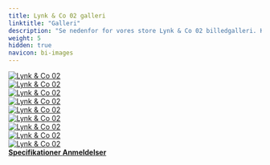 ```yaml
---
title: Lynk & Co 02 galleri
linktitle: "Galleri"
description: "Se nedenfor for vores store Lynk & Co 02 billedgalleri. Klik på billederne for versioner i høj opløsning."
weight: 5
hidden: true
navicon: bi-images
---
```

<!-- markdownlint-disable MD033 -->
<div class="row" id ="my-gallery">
	<div class="pswp-grid-item col-6 col-md-4">
		<a href="https://media.evkx.net/multimedia/models/lynk_and_co/02/02/details_1.jpg"
data-pswp-src="https://media.evkx.net/multimedia/models/lynk_and_co/02/02/details_1.jpg"
data-pswp-width="1920"
data-pswp-height="1920" 
target="_blank">
			<img src="https://media.evkx.net/multimedia/models/lynk_and_co/02/02/details_1_xst.jpg" alt="Lynk & Co 02" class="img-fluid " />
		</a>
	</div>
	<div class="pswp-grid-item col-6 col-md-4">
		<a href="https://media.evkx.net/multimedia/models/lynk_and_co/02/02/exterior_1.jpg"
data-pswp-src="https://media.evkx.net/multimedia/models/lynk_and_co/02/02/exterior_1.jpg"
data-pswp-width="3000"
data-pswp-height="2250" 
target="_blank">
			<img src="https://media.evkx.net/multimedia/models/lynk_and_co/02/02/exterior_1_xst.jpg" alt="Lynk & Co 02" class="img-fluid " />
		</a>
	</div>
	<div class="pswp-grid-item col-6 col-md-4">
		<a href="https://media.evkx.net/multimedia/models/lynk_and_co/02/02/exterior_2.jpg"
data-pswp-src="https://media.evkx.net/multimedia/models/lynk_and_co/02/02/exterior_2.jpg"
data-pswp-width="3000"
data-pswp-height="3000" 
target="_blank">
			<img src="https://media.evkx.net/multimedia/models/lynk_and_co/02/02/exterior_2_xst.jpg" alt="Lynk & Co 02" class="img-fluid " />
		</a>
	</div>
	<div class="pswp-grid-item col-6 col-md-4">
		<a href="https://media.evkx.net/multimedia/models/lynk_and_co/02/02/exterior_3.jpg"
data-pswp-src="https://media.evkx.net/multimedia/models/lynk_and_co/02/02/exterior_3.jpg"
data-pswp-width="3000"
data-pswp-height="2250" 
target="_blank">
			<img src="https://media.evkx.net/multimedia/models/lynk_and_co/02/02/exterior_3_xst.jpg" alt="Lynk & Co 02" class="img-fluid " />
		</a>
	</div>
	<div class="pswp-grid-item col-6 col-md-4">
		<a href="https://media.evkx.net/multimedia/models/lynk_and_co/02/02/exterior_4.jpg"
data-pswp-src="https://media.evkx.net/multimedia/models/lynk_and_co/02/02/exterior_4.jpg"
data-pswp-width="3000"
data-pswp-height="2250" 
target="_blank">
			<img src="https://media.evkx.net/multimedia/models/lynk_and_co/02/02/exterior_4_xst.jpg" alt="Lynk & Co 02" class="img-fluid " />
		</a>
	</div>
	<div class="pswp-grid-item col-6 col-md-4">
		<a href="https://media.evkx.net/multimedia/models/lynk_and_co/02/02/frontseats_1.jpg"
data-pswp-src="https://media.evkx.net/multimedia/models/lynk_and_co/02/02/frontseats_1.jpg"
data-pswp-width="1920"
data-pswp-height="1920" 
target="_blank">
			<img src="https://media.evkx.net/multimedia/models/lynk_and_co/02/02/frontseats_1_xst.jpg" alt="Lynk & Co 02" class="img-fluid " />
		</a>
	</div>
	<div class="pswp-grid-item col-6 col-md-4">
		<a href="https://media.evkx.net/multimedia/models/lynk_and_co/02/02/headlights_1.jpg"
data-pswp-src="https://media.evkx.net/multimedia/models/lynk_and_co/02/02/headlights_1.jpg"
data-pswp-width="3000"
data-pswp-height="2250" 
target="_blank">
			<img src="https://media.evkx.net/multimedia/models/lynk_and_co/02/02/headlights_1_xst.jpg" alt="Lynk & Co 02" class="img-fluid " />
		</a>
	</div>
	<div class="pswp-grid-item col-6 col-md-4">
		<a href="https://media.evkx.net/multimedia/models/lynk_and_co/02/02/main_1.jpg"
data-pswp-src="https://media.evkx.net/multimedia/models/lynk_and_co/02/02/main_1.jpg"
data-pswp-width="3000"
data-pswp-height="2250" 
target="_blank">
			<img src="https://media.evkx.net/multimedia/models/lynk_and_co/02/02/main_1_xst.jpg" alt="Lynk & Co 02" class="img-fluid " />
		</a>
	</div>
	<div class="pswp-grid-item col-6 col-md-4">
		<a href="https://media.evkx.net/multimedia/models/lynk_and_co/02/02/screens_1.jpg"
data-pswp-src="https://media.evkx.net/multimedia/models/lynk_and_co/02/02/screens_1.jpg"
data-pswp-width="1920"
data-pswp-height="1920" 
target="_blank">
			<img src="https://media.evkx.net/multimedia/models/lynk_and_co/02/02/screens_1_xst.jpg" alt="Lynk & Co 02" class="img-fluid " />
		</a>
	</div>
</div>
<script type="module">
  import PhotoSwipeLightbox from '/js/photoswipe-lightbox.esm.js';
    const lightbox = new PhotoSwipeLightbox({
       gallery: '#my-gallery',
        children: 'a',
        pswpModule: () => import('/js/photoswipe.esm.js')
    });
lightbox.init();
</script>
<div class="mt-3 mb-3">
<a href="../specifications/" class="text-decoration-none text-black">
<strong><i class="bi-arrow-left"></i> Specifikationer </strong>
</a>
<a href="../reviews/" class="text-decoration-none text-black float-end">
<strong>Anmeldelser <i class="bi-arrow-right"></i></strong>
</a>
</div>
